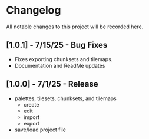 # Changelog

All notable changes to this project will be recorded here.

## [1.0.1] - 7/15/25 - Bug Fixes

- Fixes exporting chunksets and tilemaps.
- Documentation and ReadMe updates

## [1.0.0] - 7/1/25 - Release

- palettes, tilesets, chunksets, and tilemaps
    - create
    - edit
    - import
    - export
- save/load project file
